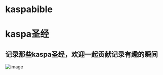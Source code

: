# kaspabible
# kaspa圣经
## 记录那些kaspa圣经，欢迎一起贡献记录有趣的瞬间
 ![image](https://github.com/hanpaopao66/kaspabible/blob/main/QQ%E5%9B%BE%E7%89%8720230302214624.png)
